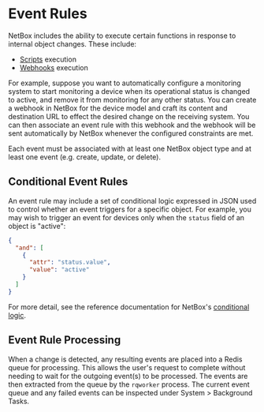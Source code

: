# Event Rules

NetBox includes the ability to execute certain functions in response to internal object changes. These include:

* [Scripts](../customization/custom-scripts.md) execution
* [Webhooks](../integrations/webhooks.md) execution

For example, suppose you want to automatically configure a monitoring system to start monitoring a device when its operational status is changed to active, and remove it from monitoring for any other status. You can create a webhook in NetBox for the device model and craft its content and destination URL to effect the desired change on the receiving system. You can then associate an event rule with this webhook and the webhook will be sent automatically by NetBox whenever the configured constraints are met.

Each event must be associated with at least one NetBox object type and at least one event (e.g. create, update, or delete).

## Conditional Event Rules

An event rule may include a set of conditional logic expressed in JSON used to control whether an event triggers for a specific object. For example, you may wish to trigger an event for devices only when the `status` field of an object is "active":

```json
{
  "and": [
    {
      "attr": "status.value",
      "value": "active"
    }
  ]
}
```

For more detail, see the reference documentation for NetBox's [conditional logic](../reference/conditions.md).

## Event Rule Processing

When a change is detected, any resulting events are placed into a Redis queue for processing. This allows the user's request to complete without needing to wait for the outgoing event(s) to be processed. The events are then extracted from the queue by the `rqworker` process. The current event queue and any failed events can be inspected under System > Background Tasks.

